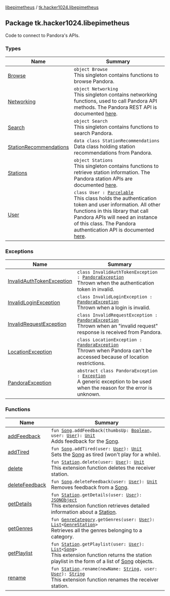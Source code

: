 [libepimetheus](../index.md) / [tk.hacker1024.libepimetheus](./index.md)

## Package tk.hacker1024.libepimetheus

Code to connect to Pandora's APIs.

### Types

| Name | Summary |
|---|---|
| [Browse](-browse/index.md) | `object Browse`<br>This singleton contains functions to browse Pandora. |
| [Networking](-networking/index.md) | `object Networking`<br>This singleton contains networking functions, used to call Pandora API methods. The Pandora REST API is documented [here](https://6xq.net/pandora-apidoc/rest/). |
| [Search](-search/index.md) | `object Search`<br>This singleton contains functions to search Pandora. |
| [StationRecommendations](-station-recommendations/index.md) | `data class StationRecommendations`<br>Data class holding station recommendations from Pandora. |
| [Stations](-stations/index.md) | `object Stations`<br>This singleton contains functions to retrieve station information. The Pandora station APIs are documented [here](https://6xq.net/pandora-apidoc/rest/stations/). |
| [User](-user/index.md) | `class User : `[`Parcelable`](https://developer.android.com/reference/android/os/Parcelable.html)<br>This class holds the authentication token and user information. All other functions in this library that call Pandora APIs will need an instance of this class. The Pandora authentication API is documented [here](https://6xq.net/pandora-apidoc/rest/authentication/). |

### Exceptions

| Name | Summary |
|---|---|
| [InvalidAuthTokenException](-invalid-auth-token-exception.md) | `class InvalidAuthTokenException : `[`PandoraException`](-pandora-exception/index.md)<br>Thrown when the authentication token in invalid. |
| [InvalidLoginException](-invalid-login-exception.md) | `class InvalidLoginException : `[`PandoraException`](-pandora-exception/index.md)<br>Thrown when a login is invalid. |
| [InvalidRequestException](-invalid-request-exception.md) | `class InvalidRequestException : `[`PandoraException`](-pandora-exception/index.md)<br>Thrown when an "invalid request" response is received from Pandora. |
| [LocationException](-location-exception.md) | `class LocationException : `[`PandoraException`](-pandora-exception/index.md)<br>Thrown when Pandora can't be accessed because of location restrictions. |
| [PandoraException](-pandora-exception/index.md) | `abstract class PandoraException : `[`Exception`](https://kotlinlang.org/api/latest/jvm/stdlib/kotlin/-exception/index.html)<br>A generic exception to be used when the reason for the error is unknown. |

### Functions

| Name | Summary |
|---|---|
| [addFeedback](add-feedback.md) | `fun `[`Song`](../tk.hacker1024.libepimetheus.data/-song/index.md)`.addFeedback(thumbsUp: `[`Boolean`](https://kotlinlang.org/api/latest/jvm/stdlib/kotlin/-boolean/index.html)`, user: `[`User`](-user/index.md)`): `[`Unit`](https://kotlinlang.org/api/latest/jvm/stdlib/kotlin/-unit/index.html)<br>Adds feedback for the [Song](../tk.hacker1024.libepimetheus.data/-song/index.md). |
| [addTired](add-tired.md) | `fun `[`Song`](../tk.hacker1024.libepimetheus.data/-song/index.md)`.addTired(user: `[`User`](-user/index.md)`): `[`Unit`](https://kotlinlang.org/api/latest/jvm/stdlib/kotlin/-unit/index.html)<br>Sets the [Song](../tk.hacker1024.libepimetheus.data/-song/index.md) as tired (won't play for a while). |
| [delete](delete.md) | `fun `[`Station`](../tk.hacker1024.libepimetheus.data/-station/index.md)`.delete(user: `[`User`](-user/index.md)`): `[`Unit`](https://kotlinlang.org/api/latest/jvm/stdlib/kotlin/-unit/index.html)<br>This extension function deletes the receiver station. |
| [deleteFeedback](delete-feedback.md) | `fun `[`Song`](../tk.hacker1024.libepimetheus.data/-song/index.md)`.deleteFeedback(user: `[`User`](-user/index.md)`): `[`Unit`](https://kotlinlang.org/api/latest/jvm/stdlib/kotlin/-unit/index.html)<br>Removes feedback from a [Song](../tk.hacker1024.libepimetheus.data/-song/index.md). |
| [getDetails](get-details.md) | `fun `[`Station`](../tk.hacker1024.libepimetheus.data/-station/index.md)`.getDetails(user: `[`User`](-user/index.md)`): `[`JSONObject`](https://developer.android.com/reference/org/json/JSONObject.html)<br>This extension function retrieves detailed information about a [Station](../tk.hacker1024.libepimetheus.data/-station/index.md). |
| [getGenres](get-genres.md) | `fun `[`GenreCategory`](../tk.hacker1024.libepimetheus.data.search/-genre-category/index.md)`.getGenres(user: `[`User`](-user/index.md)`): `[`List`](https://kotlinlang.org/api/latest/jvm/stdlib/kotlin.collections/-list/index.html)`<`[`GenreStation`](../tk.hacker1024.libepimetheus.data.search/-genre-station/index.md)`>`<br>Retrieves all the genres belonging to a category. |
| [getPlaylist](get-playlist.md) | `fun `[`Station`](../tk.hacker1024.libepimetheus.data/-station/index.md)`.getPlaylist(user: `[`User`](-user/index.md)`): `[`List`](https://kotlinlang.org/api/latest/jvm/stdlib/kotlin.collections/-list/index.html)`<`[`Song`](../tk.hacker1024.libepimetheus.data/-song/index.md)`>`<br>This extension function returns the station playlist in the form of a list of [Song](../tk.hacker1024.libepimetheus.data/-song/index.md) objects. |
| [rename](rename.md) | `fun `[`Station`](../tk.hacker1024.libepimetheus.data/-station/index.md)`.rename(newName: `[`String`](https://kotlinlang.org/api/latest/jvm/stdlib/kotlin/-string/index.html)`, user: `[`User`](-user/index.md)`): `[`String`](https://kotlinlang.org/api/latest/jvm/stdlib/kotlin/-string/index.html)<br>This extension function renames the receiver station. |
